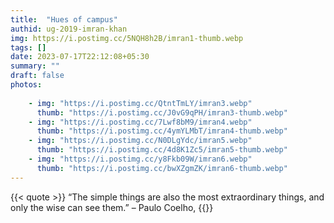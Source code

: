 ```yaml
---
title:  "Hues of campus"
authid: ug-2019-imran-khan
img: https://i.postimg.cc/5NQH8h2B/imran1-thumb.webp
tags: []
date: 2023-07-17T22:12:08+05:30
summary: ""
draft: false
photos:
    
    - img: "https://i.postimg.cc/QtntTmLY/imran3.webp"
      thumb: "https://i.postimg.cc/J0vG9qPH/imran3-thumb.webp"
    - img: "https://i.postimg.cc/7Lwf8bM9/imran4.webp"
      thumb: "https://i.postimg.cc/4ymYLMbT/imran4-thumb.webp"
    - img: "https://i.postimg.cc/N0DLgYdc/imran5.webp"
      thumb: "https://i.postimg.cc/4d8K1Zc5/imran5-thumb.webp"
    - img: "https://i.postimg.cc/y8Fkb09W/imran6.webp"
      thumb: "https://i.postimg.cc/bwXZgmZK/imran6-thumb.webp"
---
```


{{< quote >}}
“The simple things are also the most extraordinary things, and only the wise can see them.” – Paulo Coelho, 
{{</quote>}}
